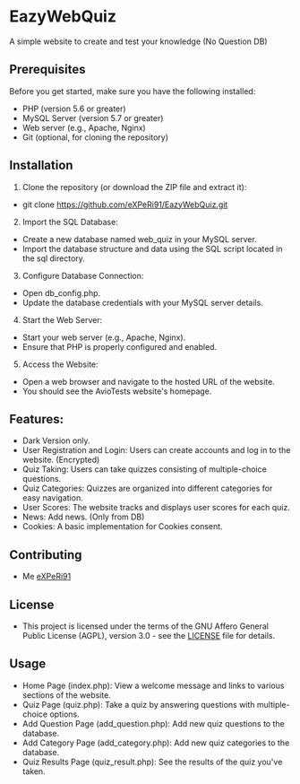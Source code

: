# EazyWebQuiz
A simple website to create and test your knowledge (No Question DB)

## Prerequisites

Before you get started, make sure you have the following installed:

- PHP (version 5.6 or greater)
- MySQL Server (version 5.7 or greater)
- Web server (e.g., Apache, Nginx)
- Git (optional, for cloning the repository)

## Installation

1. Clone the repository (or download the ZIP file and extract it):
- git clone https://github.com/eXPeRi91/EazyWebQuiz.git

2. Import the SQL Database:
- Create a new database named web_quiz in your MySQL server.
- Import the database structure and data using the SQL script located in the sql directory.

3. Configure Database Connection:
- Open db_config.php.
- Update the database credentials with your MySQL server details.

4. Start the Web Server:
- Start your web server (e.g., Apache, Nginx).
- Ensure that PHP is properly configured and enabled.

5. Access the Website:
- Open a web browser and navigate to the hosted URL of the website.
- You should see the AvioTests website's homepage.

## Features:

- Dark Version only.
- User Registration and Login: Users can create accounts and log in to the website. (Encrypted)
- Quiz Taking: Users can take quizzes consisting of multiple-choice questions.
- Quiz Categories: Quizzes are organized into different categories for easy navigation.
- User Scores: The website tracks and displays user scores for each quiz.
- News: Add news. (Only from DB)
- Cookies: A basic implementation for Cookies consent.

## Contributing
- Me [eXPeRi91](https://github.com/eXPeRi91)

## License

- This project is licensed under the terms of the GNU Affero General Public License (AGPL), version 3.0 - see the [LICENSE](https://github.com/eXPeRi91/EazyWebQuiz/blob/master/LICENSE) file for details.

## Usage

-    Home Page (index.php): View a welcome message and links to various sections of the website.
-    Quiz Page (quiz.php): Take a quiz by answering questions with multiple-choice options.
-    Add Question Page (add_question.php): Add new quiz questions to the database.
-    Add Category Page (add_category.php): Add new quiz categories to the database.
-    Quiz Results Page (quiz_result.php): See the results of the quiz you've taken.
